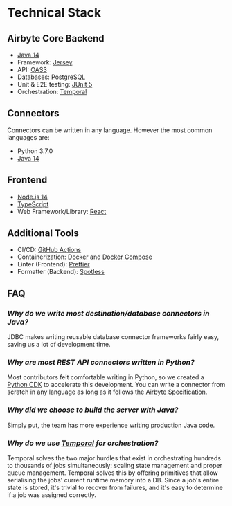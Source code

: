 # Technical Stack

## Airbyte Core Backend

* [Java 14](https://jdk.java.net/archive/)
* Framework: [Jersey](https://eclipse-ee4j.github.io/jersey/)
* API: [OAS3](https://www.openapis.org/)
* Databases: [PostgreSQL](https://www.postgresql.org/)
* Unit & E2E testing: [JUnit 5](https://junit.org/junit5)
* Orchestration: [Temporal](https://temporal.io)

## Connectors

Connectors can be written in any language. However the most common languages are:

* Python 3.7.0
* [Java 14](https://jdk.java.net/archive/)

## **Frontend**

* [Node.js 14](https://nodejs.org/en/)
* [TypeScript](https://www.typescriptlang.org/)
* Web Framework/Library: [React](https://reactjs.org/)

## Additional Tools

* CI/CD: [GitHub Actions](https://github.com/features/actions)
* Containerization: [Docker](https://www.docker.com/) and [Docker Compose](https://docs.docker.com/compose/)
* Linter \(Frontend\): [Prettier](https://prettier.io/)
* Formatter \(Backend\): [Spotless](https://github.com/diffplug/spotless)

## FAQ

### _Why do we write most destination/database connectors in Java?_

JDBC makes writing reusable database connector frameworks fairly easy, saving us a lot of development time.

### _Why are most REST API connectors written in Python?_

Most contributors felt comfortable writing in Python, so we created a [Python CDK](../connector-development/cdk-python/) to accelerate this development. You can write a connector from scratch in any language as long as it follows the [Airbyte Specification](airbyte-specification.md).

### _Why did we choose to build the server with Java?_

Simply put, the team has more experience writing production Java code.

### _Why do we use_ [_Temporal_](https://temporal.io) _for orchestration?_

Temporal solves the two major hurdles that exist in orchestrating hundreds to thousands of jobs simultaneously: scaling state management and proper queue management. Temporal solves this by offering primitives that allow serialising the jobs' current runtime memory into a DB. Since a job's entire state is stored, it's trivial to recover from failures, and it's easy to determine if a job was assigned correctly.

